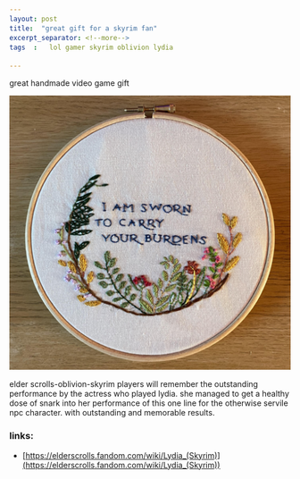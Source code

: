 ```yaml
---
layout: post
title:  "great gift for a skyrim fan"
excerpt_separator: <!--more-->
tags  :   lol gamer skyrim oblivion lydia 

---
```


great handmade video game gift
<!--more-->

![](/images/burdens.png)

elder scrolls-oblivion-skyrim players will remember the outstanding performance by the actress who played lydia. she managed to get a healthy dose of snark into her performance of this one line for the otherwise servile npc character. with outstanding and memorable results.

### links:

- [https://elderscrolls.fandom.com/wiki/Lydia_(Skyrim)](https://elderscrolls.fandom.com/wiki/Lydia_(Skyrim))